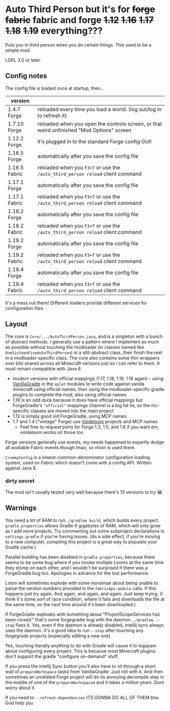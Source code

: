 # Auto Third Person but it's for ~~forge~~ ~~fabric~~ fabric and forge ~~1.12~~ ~~1.16~~ ~~1.17~~ ~~1.18~~ ~~1.19~~ everything???

Puts you in third person when you do certain things. This used to be a simple mod.

LGPL 3.0 or later.

## Config notes

The config file is loaded once at startup, then...

|version||
|---|---|
|1.4.7 Forge|reloaded every time you load a world. (log out/log in to refresh it)|
|1.7.10 Forge|reloaded when you open the controls screen, or that weird unfinished "Mod Options" screen|
|1.12.2 Forge|it's plugged in to the standard Forge config GUI!|
|1.16.5 Forge|automatically after you save the config file|
|1.16.5 Fabric|reloaded when you `F3+T` or use the `/auto_third_person reload` client command|
|1.17.1 Forge|automatically after you save the config file|
|1.17.1 Fabric|reloaded when you `F3+T` or use the `/auto_third_person reload` client command|
|1.18.2 Forge|automatically after you save the config file|
|1.18.2 Fabric|reloaded when you `F3+T` or use the `/auto_third_person reload` client command|
|1.19.2 Forge|automatically after you save the config file|
|1.19.2 Fabric|reloaded when you `F3+T` or use the `/auto_third_person reload` client command|
|1.19.4 Forge|automatically after you save the config file|
|1.19.4 Fabric|reloaded when you `F3+T` or use the `/auto_third_person reload` client command|

It's a mess out there! Different loaders provide different services for configuration files.

## Layout

The core is `Core/.../AutoThirdPerson.java`, and is a singleton with a bunch of abstract methods. I generally use a pattern where I implement as much as possible without touching the modloader (in classes named like `OneSixteenFiveAutoThirdPerson`) in a still-abstract class, then finish the rest in a modloader-specific class. The core also contains some thin wrappers over bits shared across all Minecraft versions just so i can refer to them. It must remain compatible with Java 6.

* modern versions with official mappings (1.17, 1.18, 1.19, 1.19 again) - using [VanillaGradle](https://github.com/SpongePowered/VanillaGradle/) in the `xplat` modules to write code against vanilla minecraft using official names, then using the modloader-specific gradle plugins to complete the mod, also using official names
* 1.16 is an odd duck because it does have official mappings but ForgeGradle's `"official"` mappings channel is a big fat lie, so the mc-specific classes are moved into the main project
* 1.12 is simply good old ForgeGradle, using MCP names
* 1.7 and 1.4 ("vintage" Forge) use [Voldeloom](https://github.com/CrackedPolishedBlackstoneBricksMC/voldeloom/) projects and MCP names
  * Feel free to request ports for Forge 1.3, 1.5, and 1.6 if you want em, voldeloom works on those too

Forge versions generally use events, my needs happened to expertly dodge all available Fabric events though lmao, so mixin is used there.

`CrummyConfig` is a lowest-common-denominator configuration loading system, used on Fabric which doesn't come with a config API. Written against Java 8.

### dirty secret

The mod isn't usually tested very well because there's 13 versions to try :joy:

## Warnings

You need a *lot* of RAM to run `./gradlew build`, which builds every project. `gradle.properties` allows Gradle 6 gigabytes of RAM, which will only grow as I add more projects. Try commenting out some subproject declarations in `settings.gradle` if you're having issues. (As a side effect, if you're moving to a new computer, compiling this project is a great way to populate your Gradle cache.)

Parallel building has been disabled in `gradle.properties`, because there seems to be some bug where if you invoke multiple Looms at the same time they stomp on each other, and I wouldn't be surprised if there was a ForgeGradle bug too. Apologies in advance for the lost performance.

Loom will sometimes explode with some nonsense about being unable to parse the version numbers provided in the `fabricApi.module` calls. If this happens just try again. And again, and again, and again. Just keep trying. (I think it's some sort of race condition, where it fails and downloads the file at the same time, so the next time around it's been downloaded.)

If ForgeGradle explodes with something about "ProjectScopeServices has been closed." that's some forgegradle bug with the daemon. `./gradlew --stop` fixes it. Yes, even if the daemon is already disabled, intellij sync always uses the daemon. It's a good idea to run `--stop` after touching any forgegrade projects (especially adding a new one)

Yes, touching literally anything to do with Gradle will cause it to logspam about configuring every project. This is because most Minecraft plugins don't support the gradle "configure on-demand" stuff.

If you press the intellij Sync button you'll also have to sit through a short wall of `prepareWorkspace` tasks from VanillaGradle. Just roll with it. And then sometimes an unrelated Forge project will do its annoying decompile step in the middle of one of the `prepareWorkspace`s and it takes a million years. Dont worry about it

If you need to `--refresh-dependencies` ITS GONNA DO ALL OF THEM btw. God help you